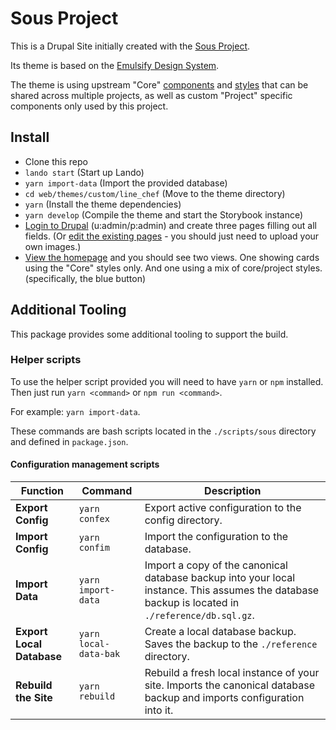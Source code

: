 # Sous Project

This is a Drupal Site initially created with the [Sous Project](https://github.com/fourkitchens/sous-drupal-project).

Its theme is based on the [Emulsify Design System](https://github.com/emulsify-ds/emulsify-design-system).

The theme is using upstream "Core" [components](https://github.com/ModulesUnraveled/sous-components-twig) and [styles](https://github.com/ModulesUnraveled/sous-styles) that can be shared across multiple projects, as well as custom "Project" specific components only used by this project.

## Install

- Clone this repo
- `lando start` (Start up Lando)
- `yarn import-data` (Import the provided database)
- `cd web/themes/custom/line_chef` (Move to the theme directory)
- `yarn` (Install the theme dependencies)
- `yarn develop` (Compile the theme and start the Storybook instance)
- [Login to Drupal](https://sous-project.lndo.site/user) (u:admin/p:admin) and create three pages filling out all fields. (Or [edit the existing pages](https://sous-project.lndo.site/admin/content) - you should just need to upload your own images.)
- [View the homepage](https://sous-project.lndo.site/) and you should see two views. One showing cards using the "Core" styles only. And one using a mix of core/project styles. (specifically, the blue button)

## Additional Tooling

This package provides some additional tooling to support the build.

### Helper scripts

To use the helper script provided you will need to have `yarn` or `npm` installed. Then just run `yarn <command>` or `npm run <command>`.

For example: `yarn import-data`.

These commands are bash scripts located in the `./scripts/sous` directory and defined in `package.json`.

#### Configuration management scripts

| Function                  | Command               | Description                                                                                                                                      |
| ------------------------- | --------------------- | ------------------------------------------------------------------------------------------------------------------------------------------------ |
| **Export Config**         | `yarn confex`         | Export active configuration to the config directory.                                                                                             |
| **Import Config**         | `yarn confim`         | Import the configuration to the database.                                                                                                        |
| **Import Data**           | `yarn import-data`    | Import a copy of the canonical database backup into your local instance. This assumes the database backup is located in `./reference/db.sql.gz`. |
| **Export Local Database** | `yarn local-data-bak` | Create a local database backup. Saves the backup to the `./reference` directory.                                                                 |
| **Rebuild the Site**      | `yarn rebuild`        | Rebuild a fresh local instance of your site. Imports the canonical database backup and imports configuration into it.                            |

